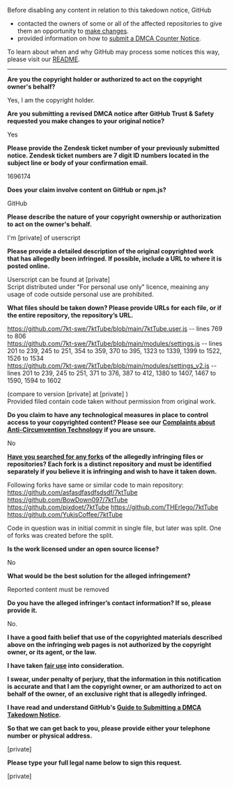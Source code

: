 Before disabling any content in relation to this takedown notice, GitHub
- contacted the owners of some or all of the affected repositories to give them an opportunity to [make changes](https://docs.github.com/en/github/site-policy/dmca-takedown-policy#a-how-does-this-actually-work).
- provided information on how to [submit a DMCA Counter Notice](https://docs.github.com/en/articles/guide-to-submitting-a-dmca-counter-notice).

To learn about when and why GitHub may process some notices this way, please visit our [README](https://github.com/github/dmca/blob/master/README.md#anatomy-of-a-takedown-notice).

---

**Are you the copyright holder or authorized to act on the copyright owner's behalf?**

Yes, I am the copyright holder.

**Are you submitting a revised DMCA notice after GitHub Trust & Safety requested you make changes to your original notice?**

Yes

**Please provide the Zendesk ticket number of your previously submitted notice. Zendesk ticket numbers are 7 digit ID numbers located in the subject line or body of your confirmation email.**

1696174

**Does your claim involve content on GitHub or npm.js?**

GitHub

**Please describe the nature of your copyright ownership or authorization to act on the owner's behalf.**

I'm [private] of userscript

**Please provide a detailed description of the original copyrighted work that has allegedly been infringed. If possible, include a URL to where it is posted online.**

Userscript can be found at [private]  
Script distributed under "For personal use only" licence, meaining any usage of code outside personal use are prohibited.

**What files should be taken down? Please provide URLs for each file, or if the entire repository, the repository’s URL.**

https://github.com/7kt-swe/7ktTube/blob/main/7ktTube.user.js -- lines 769 to 806  
https://github.com/7kt-swe/7ktTube/blob/main/modules/settings.js -- lines 201 to 239, 245 to 251, 354 to 359, 370 to 395, 1323 to 1339, 1399 to 1522, 1526 to 1534  
https://github.com/7kt-swe/7ktTube/blob/main/modules/settings_v2.js -- lines 201 to 239, 245 to 251, 371 to 376, 387 to 412, 1380 to 1407, 1467 to 1590, 1594 to 1602

(compare to version [private] at [private] )  
Provided filed contain code taken without permission from original work.

**Do you claim to have any technological measures in place to control access to your copyrighted content? Please see our <a href="https://docs.github.com/articles/guide-to-submitting-a-dmca-takedown-notice#complaints-about-anti-circumvention-technology">Complaints about Anti-Circumvention Technology</a> if you are unsure.**

No

**<a href="https://docs.github.com/articles/dmca-takedown-policy#b-what-about-forks-or-whats-a-fork">Have you searched for any forks</a> of the allegedly infringing files or repositories? Each fork is a distinct repository and must be identified separately if you believe it is infringing and wish to have it taken down.**

Following forks have same or similar code to main repository:  
https://github.com/asfasdfasdfsdsdf/7ktTube
https://github.com/BowDown097/7ktTube
https://github.com/pixdoet/7ktTube
https://github.com/THErlego/7ktTube
https://github.com/YukisCoffee/7ktTube

Code in question was in initial commit in single file, but later was split. One of forks was created before the split.

**Is the work licensed under an open source license?**

No

**What would be the best solution for the alleged infringement?**

Reported content must be removed

**Do you have the alleged infringer’s contact information? If so, please provide it.**

No.

**I have a good faith belief that use of the copyrighted materials described above on the infringing web pages is not authorized by the copyright owner, or its agent, or the law.**

**I have taken <a href="https://www.lumendatabase.org/topics/22">fair use</a> into consideration.**

**I swear, under penalty of perjury, that the information in this notification is accurate and that I am the copyright owner, or am authorized to act on behalf of the owner, of an exclusive right that is allegedly infringed.**

**I have read and understand GitHub's <a href="https://docs.github.com/articles/guide-to-submitting-a-dmca-takedown-notice/">Guide to Submitting a DMCA Takedown Notice</a>.**

**So that we can get back to you, please provide either your telephone number or physical address.**

[private]

**Please type your full legal name below to sign this request.**

[private]
